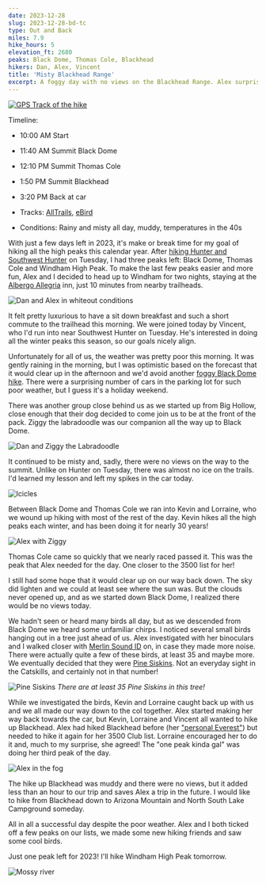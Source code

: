 ```yaml
---
date: 2023-12-28
slug: 2023-12-28-bd-tc
type: Out and Back
miles: 7.9
hike_hours: 5
elevation_ft: 2680
peaks: Black Dome, Thomas Cole, Blackhead
hikers: Dan, Alex, Vincent
title: 'Misty Blackhead Range'
excerpt: A foggy day with no views on the Blackhead Range. Alex surprises everyone by agreeing to do a third peak.
---
```


[![GPS Track of the hike]({{site.baseurl}}/assets/2023-12-28-bd-tc/track.png)]({{site.baseurl}}/map/?hike=2023-12-28-bd-tc)

Timeline:

- 10:00 AM Start
- 11:40 AM Summit Black Dome
- 12:10 PM Summit Thomas Cole
- 1:50 PM Summit Blackhead
- 3:20 PM Back at car

- Tracks: [AllTrails], [eBird]
- Conditions: Rainy and misty all day, muddy, temperatures in the 40s

With just a few days left in 2023, it's make or break time for my goal of hiking all the high peaks this calendar year. After [hiking Hunter and Southwest Hunter] on Tuesday, I had three peaks left: Black Dome, Thomas Cole and Windham High Peak. To make the last few peaks easier and more fun, Alex and I decided to head up to Windham for two nights, staying at the [Albergo Allegria] inn, just 10 minutes from nearby trailheads.

![Dan and Alex in whiteout conditions]({{site.baseurl}}/assets/2023-12-28-bd-tc/IMG_6689-dan-alex-whiteout.jpeg)

It felt pretty luxurious to have a sit down breakfast and such a short commute to the trailhead this morning. We were joined today by Vincent, who I'd run into near Southwest Hunter on Tuesday. He's interested in doing all the winter peaks this season, so our goals nicely align.

Unfortunately for all of us, the weather was pretty poor this morning. It was gently raining in the morning, but I was optimistic based on the forecast that it would clear up in the afternoon and we'd avoid another [foggy Black Dome hike]. There were a surprising number of cars in the parking lot for such poor weather, but I guess it's a holiday weekend.

There was another group close behind us as we started up from Big Hollow, close enough that their dog decided to come join us to be at the front of the pack. Ziggy the labradoodle was our companion all the way up to Black Dome.

![Dan and Ziggy the Labradoodle]({{site.baseurl}}/assets/2023-12-28-bd-tc/IMG_4104-dan-ziggy.jpeg)

It continued to be misty and, sadly, there were no views on the way to the summit. Unlike on Hunter on Tuesday, there was almost no ice on the trails. I'd learned my lesson and left my spikes in the car today.

![Icicles]({{site.baseurl}}/assets/2023-12-28-bd-tc/IMG_6685-icicles-vincent.jpeg)

Between Black Dome and Thomas Cole we ran into Kevin and Lorraine, who we wound up hiking with most of the rest of the day. Kevin hikes all the high peaks each winter, and has been doing it for nearly 30 years!

![Alex with Ziggy]({{site.baseurl}}/assets/2023-12-28-bd-tc/IMG_6692-alex-ziggy.jpeg)

Thomas Cole came so quickly that we nearly raced passed it. This was the peak that Alex needed for the day. One closer to the 3500 list for her!

I still had some hope that it would clear up on our way back down. The sky did lighten and we could at least see where the sun was. But the clouds never opened up, and as we started down Black Dome, I realized there would be no views today.

We hadn't seen or heard many birds all day, but as we descended from Black Dome we heard some unfamiliar chirps. I noticed several small birds hanging out in a tree just ahead of us. Alex investigated with her binoculars and I walked closer with [Merlin Sound ID] on, in case they made more noise. There were actually quite a few of these birds, at least 35 and maybe more. We eventually decided that they were [Pine Siskins]. Not an everyday sight in the Catskills, and certainly not in that number!

![Pine Siskins]({{site.baseurl}}/assets/2023-12-28-bd-tc/IMG_6696-pine-siskins.jpeg) _There are at least 35 Pine Siskins in this tree!_

While we investigated the birds, Kevin and Lorraine caught back up with us and we all made our way down to the col together. Alex started making her way back towards the car, but Kevin, Lorraine and Vincent all wanted to hike up Blackhead. Alex had hiked Blackhead before (her ["personal Everest"]) but needed to hike it again for her 3500 Club list. Lorraine encouraged her to do it and, much to my surprise, she agreed! The "one peak kinda gal" was doing her third peak of the day.

![Alex in the fog]({{site.baseurl}}/assets/2023-12-28-bd-tc/IMG_6684-alex-fog.jpeg)

The hike up Blackhead was muddy and there were no views, but it added less than an hour to our trip and saves Alex a trip in the future. I would like to hike from Blackhead down to Arizona Mountain and North South Lake Campground someday.

All in all a successful day despite the poor weather. Alex and I both ticked off a few peaks on our lists, we made some new hiking friends and saw some cool birds.

Just one peak left for 2023! I'll hike Windham High Peak tomorrow.

![Mossy river]({{site.baseurl}}/assets/2023-12-28-bd-tc/IMG_6699-moss-water.jpeg)

[AllTrails]: https://www.alltrails.com/explore/recording/afternoon-hike-at-black-dome-and-thomas-cole-mountain-out-and-back-from-big-hollow-road-be3159a
[Albergo Allegria]: https://albergousa.com/
[eBird]: https://ebird.org/checklist/S157364578
[hiking Hunter and Southwest Hunter]: /catskills/2023/12/26/2023-12-26-hunter-sw.html
[foggy Black Dome hike]: /catskills/2020/09/27/2020-09-27-blackdome.html
[Merlin Sound ID]: https://merlin.allaboutbirds.org/
[Pine Siskins]: https://www.allaboutbirds.org/guide/Pine_Siskin/overview
["personal Everest"]: /catskills/2023/03/05/2023-03-05-winter-blackhead.html
